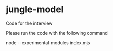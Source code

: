 # jungle-model
Code for the interview

Please run the code with the following command

node --experimental-modules index.mjs
